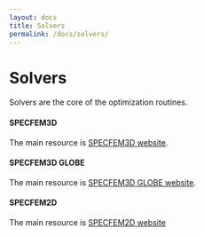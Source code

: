 ```yaml
---
layout: docs
title: Solvers
permalink: /docs/solvers/
---
```


# Solvers

Solvers are the core of the optimization routines.


#### SPECFEM3D

The main resource is [SPECFEM3D website](http://geodynamics.org/cig/software/specfem3d/).

#### SPECFEM3D GLOBE

The main resource is [SPECFEM3D GLOBE website](http://geodynamics.org/archive/software/specfem3d-globe).

#### SPECFEM2D

The main resource is [SPECFEM2D website](http://geodynamics.org/archive/software/specfem2d)